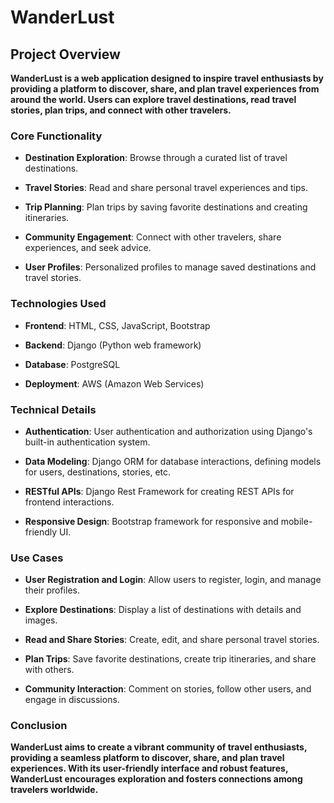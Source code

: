 # WanderLust

## Project Overview

**WanderLust is a web application designed to inspire travel enthusiasts by providing
a platform to discover, share, and plan travel experiences from around the world. 
Users can explore travel destinations, read travel stories, plan trips, 
and connect with other travelers.**

### Core Functionality

* **Destination Exploration**: Browse through a curated list of travel destinations.
  
* **Travel Stories**: Read and share personal travel experiences and tips.
  
* **Trip Planning**: Plan trips by saving favorite destinations and creating itineraries.
  
* **Community Engagement**: Connect with other travelers, share experiences, and seek advice.
  
* **User Profiles**: Personalized profiles to manage saved destinations and travel stories.

### Technologies Used

* **Frontend**: HTML, CSS, JavaScript, Bootstrap
  
* **Backend**: Django (Python web framework)
  
* **Database**: PostgreSQL
  
* **Deployment**: AWS (Amazon Web Services)
  
### Technical Details

* **Authentication**: User authentication and authorization using Django's built-in authentication system.
  
* **Data Modeling**: Django ORM for database interactions, defining models for users, destinations, stories, etc.
  
* **RESTful APIs**: Django Rest Framework for creating REST APIs for frontend interactions.
  
* **Responsive Design**: Bootstrap framework for responsive and mobile-friendly UI.
  
### Use Cases

* **User Registration and Login**: Allow users to register, login, and manage their profiles.
  
* **Explore Destinations**: Display a list of destinations with details and images.
  
* **Read and Share Stories**: Create, edit, and share personal travel stories.
  
* **Plan Trips**: Save favorite destinations, create trip itineraries, and share with others.
  
* **Community Interaction**: Comment on stories, follow other users, and engage in discussions.
  
### Conclusion

**WanderLust aims to create a vibrant community of travel enthusiasts, providing a seamless 
platform to discover, share, and plan travel experiences. With its user-friendly interface 
and robust features, WanderLust encourages exploration and fosters connections 
among travelers worldwide.**

